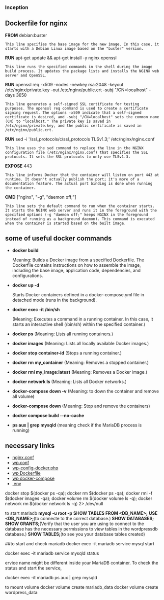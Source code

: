 ### Inception

## Dockerfile for nginx
    
**FROM** debian:buster
    
    This line specifies the base image for the new image. In this case, it starts with a Debian Linux image based on the "buster" version.
**RUN** apt-get update && apt-get install -y nginx openssl
    
    This line runs the specified commands in the shell during the image build process. It updates the package lists and installs the NGINX web server and OpenSSL.
**RUN** openssl req -x509 -nodes -newkey rsa:2048 -keyout /etc/nginx/private.key -out /etc/nginx/public.crt -subj "/CN=localhost" -days 3650
    
    This line generates a self-signed SSL certificate for testing purposes. The openssl req command is used to create a certificate signing request. The options -x509 indicate that a self-signed certificate is desired, and -subj "/CN=localhost" sets the common name (CN) to "localhost." The private key is saved in /etc/nginx/private.key, and the public certificate is saved in /etc/nginx/public.crt.
**RUN** sed -i '/ssl_protocols/c\ssl_protocols TLSv1.3;' /etc/nginx/nginx.conf
    
    This line uses the sed command to replace the line in the NGINX configuration file (/etc/nginx/nginx.conf) that specifies the SSL protocols. It sets the SSL protocols to only use TLSv1.3.
**EXPOSE** 443
    
    This line informs Docker that the container will listen on port 443 at runtime. It doesn't actually publish the port; it's more of a documentation feature. The actual port binding is done when running the container.
**CMD** ["nginx", "-g", "daemon off;"]
    
    This line sets the default command to run when the container starts. It starts the NGINX web server and runs it in the foreground with the specified options (-g "daemon off;" keeps NGINX in the foreground instead of running as a background daemon). This command is executed when the container is started based on the built image.

    
## some of useful docker  commands

* **docker build** 

    Meaning: Builds a Docker image from a specified Dockerfile. The Dockerfile contains instructions on how to assemble the image, including the base image, application code, dependencies, and configurations.
* **docker up -d** 

    Starts Docker containers defined in a docker-compose.yml file in detached mode (runs in the background).
* **docker exec -it <container-id> /bin/sh** 

    (Meaning: Executes a command in a running container. In this case, it starts an interactive shell (/bin/sh) within the specified container.)
* **docker ps** (Meaning: Lists all running containers.)
* **docker images** (Meaning: Lists all locally available Docker images.)
* **docker stop container-id** (Stops a running container.)
* **docker rm my_container** (Meaning: Removes a stopped container.)
* **docker rmi my_image:latest** (Meaning: Removes a Docker image.)
* **docker network ls** (Meaning: Lists all Docker networks.)
* **docker-compose down -v** (Meaning: to down the container and remove all volume)
* **docker-compose down** (Meaning: Stop and remove the containers)
* **docker compose build --no-cache**
* **ps aux | grep mysqld** (meaning check if the MariaDB process is running)


## necessary links

* [nginx.conf](https://www.nginx.com/resources/wiki/start/topics/examples/full/)
* [wp.conf](https://gist.github.com/lidaobing/673798)
* [wp-config-docker.php](https://github.com/WordPress/WordPress/blob/master/wp-config-sample.php)
* [wp Dockerfile](https://www.datanovia.com/en/lessons/wordpress-docker-setup-files-example-for-local-development/)
* [wp docker-compose](https://github.com/docker/awesome-compose/tree/master/official-documentation-samples/wordpress/)
* [.env](https://www.datanovia.com/en/lessons/wordpress-docker-setup-files-example-for-local-development/)


docker stop $(docker ps -qa); docker rm $(docker ps -qa); docker rmi -f $(docker images -qa); docker volume rm $(docker volume ls -q); docker network rm $(docker network ls -q) 2> /dev/null

to start mariadb
**mysql -u root -p**
**SHOW TABLES FROM <DB_NAME>;**
**USE <DB_NAME>;**(to connecte to the correct database.)
**SHOW DATABASES;**
**SHOW GRANTS;**(Verify that the user you are using to connect to the database has the necessary permissions to view tables in the wordpressdb database.)
**SHOW TABLES;**(to see you your database tables created)

##to start and check mariadb
docker exec -it mariadb service mysql start

docker exec -it mariadb service mysqld status

ervice name might be different inside your MariaDB container. To check the status and start the service,

docker exec -it mariadb ps aux | grep mysqld

to mount volume
docker volume create mariadb_data
docker volume create wordpress_data
